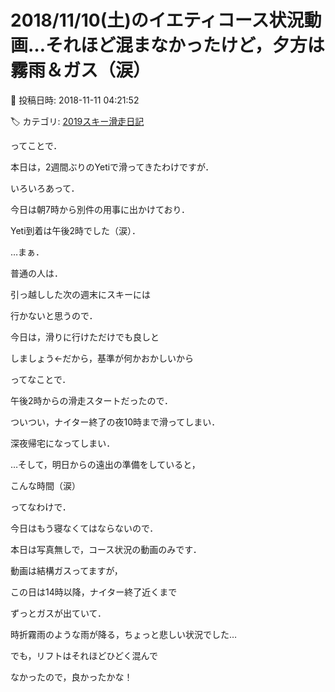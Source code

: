 # 2018/11/10(土)のイエティコース状況動画…それほど混まなかったけど，夕方は霧雨＆ガス（涙）

📅 投稿日時: 2018-11-11 04:21:52

🏷️ カテゴリ: [2019スキー滑走日記](c3e4496fc0fb7f9c17ff21214a35b1ace.md)

ってことで．


本日は，2週間ぶりのYetiで滑ってきたわけですが．





いろいろあって．


今日は朝7時から別件の用事に出かけており．


Yeti到着は午後2時でした（涙）．


…まぁ．


普通の人は．


引っ越しした次の週末にスキーには


行かないと思うので．


今日は，滑りに行けただけでも良しと


しましょう←だから，基準が何かおかしいから





ってなことで．


午後2時からの滑走スタートだったので．


ついつい，ナイター終了の夜10時まで滑ってしまい．


深夜帰宅になってしまい．





…そして，明日からの遠出の準備をしていると，


こんな時間（涙）





ってなわけで．


今日はもう寝なくてはならないので．


本日は写真無しで，コース状況の動画のみです．











動画は結構ガスってますが，


この日は14時以降，ナイター終了近くまで


ずっとガスが出ていて．


時折霧雨のような雨が降る，ちょっと悲しい状況でした…





でも，リフトはそれほどひどく混んで


なかったので，良かったかな！
